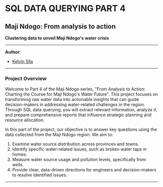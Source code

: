 # SQL DATA QUERYING PART 4
## Maji Ndogo: From analysis to action
 **Clustering data to unveil Maji Ndogo's water crisis**

***
**Author**: 
* [Kelvin SIla](https://github.com/ksila01)
***
### Project Overview
Welcome to Part 4 of the Maji Ndogo series, "From Analysis to Action: Charting the Course for Maji Ndogo's Water Future". This project focuses on transforming raw water data into actionable insights that can guide decision-makers in addressing water-related challenges in the region. Through SQL data querying, you will extract relevant information, analyze it, and prepare comprehensive reports that influence strategic planning and resource allocation.

In this part of the project, our objective is to answer key questions using the data collected from the Maji Ndogo region. We aim to:

1. Examine water source distribution across provinces and towns.
2. Identify specific water-related issues, such as broken water taps in homes.
3. Measure water source usage and pollution levels, specifically from wells.
4. Provide clear, data-driven directions for engineers and decision-makers to resolve identified issues.
***
